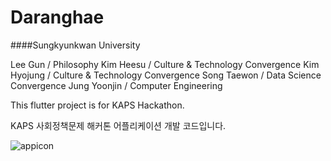 # Daranghae

####Sungkyunkwan University

Lee Gun / Philosophy
Kim Heesu / Culture & Technology Convergence
Kim Hyojung / Culture & Technology Convergence
Song Taewon / Data Science Convergence
Jung Yoonjin / Computer Engineering


This flutter project is for KAPS Hackathon.

KAPS 사회정책문제 해커톤 어플리케이션 개발 코드입니다.

![appicon](https://github.com/YoonJinJung/KAPS-/assets/127393336/2b473ad8-7d98-40e5-be10-a8a71138751d)
